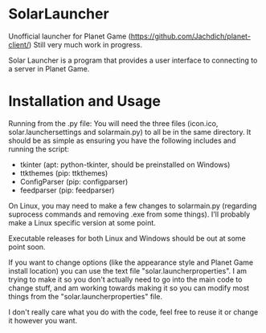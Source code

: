 # SolarLauncher
Unofficial launcher for Planet Game (https://github.com/Jachdich/planet-client/)
Still very much work in progress.

Solar Launcher is a program that provides a user interface to connecting to a server in Planet Game.

# Installation and Usage
Running from the .py file:
You will need the three files (icon.ico, solar.launchersettings and solarmain.py) to all be in the same directory. It should be as simple as ensuring you have the following includes and running the script:

 - tkinter (apt: python-tkinter, should be preinstalled on Windows)
 - ttkthemes (pip: ttkthemes)
 - ConfigParser (pip: configparser)
 - feedparser (pip: feedparser)
 
 On Linux, you may need to make a few changes to solarmain.py (regarding suprocess commands and removing .exe from some things). I'll probably make a Linux specific version at      some point.
 
 Executable releases for both Linux and Windows should be out at some point soon.
 
 If you want to change options (like the appearance style and Planet Game install location) you can use the text file "solar.launcherproperties". I am trying to make it so you don't actually need to go into the main code to change stuff, and am working towards making it so you can modify most things from the "solar.launcherproperties" file.
 
 I don't really care what you do with the code, feel free to reuse it or change it however you want.

